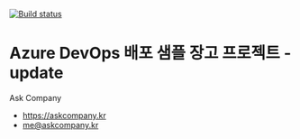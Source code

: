 [![Build status](https://dev.azure.com/appbakehouse/demo-azuredevops/_apis/build/status/demo-azuredevops-CI)](https://dev.azure.com/appbakehouse/demo-azuredevops/_build/latest?definitionId=10)

# Azure DevOps 배포 샘플 장고 프로젝트 - update

Ask Company

+ https://askcompany.kr
+ me@askcompany.kr

